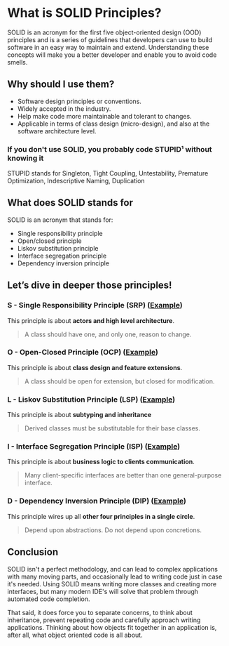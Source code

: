 # What is SOLID Principles?
SOLID is an acronym for the first five object-oriented design (OOD) principles and is a series of guidelines that developers can use to build software in an easy way to maintain and extend. Understanding these concepts will make you a better developer and enable you to avoid code smells.

## Why should I use them?
- Software design principles or conventions.
- Widely accepted in the industry.
- Help make code more maintainable and tolerant to changes.
- Applicable in terms of class design (micro-design), and also at the software architecture level.

### If you don't use SOLID, you probably code STUPID¹ without knowing it
STUPID stands for Singleton, Tight Coupling, Untestability, Premature Optimization, Indescriptive Naming, Duplication

## What does SOLID stands for
SOLID is an acronym that stands for:
- Single responsibility principle
- Open/closed principle
- Liskov substitution principle
- Interface segregation principle
- Dependency inversion principle

## Let’s dive in deeper those principles!
### S - Single Responsibility Principle (SRP) ([Example](./1-single-responsibility-principle.md))
This principle is about **actors and high level architecture**.
> A class should have one, and only one, reason to change.

### O - Open-Closed Principle (OCP) ([Example](./2-open-closed-principle.md))
This principle is about **class design and feature extensions**.
> A class should be open for extension, but closed for modification.

### L - Liskov Substitution Principle (LSP) ([Example](./3-liskov-substitution-principle.md))
This principle is about **subtyping and inheritance**
> Derived classes must be substitutable for their base classes.

### I - Interface Segregation Principle (ISP) ([Example](./4-interface-segregation-principle.md))
This principle is about **business logic to clients communication**.
> Many client-specific interfaces are better than one general-purpose interface.

### D - Dependency Inversion Principle (DIP) ([Example](./5-dependency-inversion-principle.md))
This principle wires up all **other four principles in a single circle**.
> Depend upon abstractions. Do not depend upon concretions.

## Conclusion
SOLID isn't a perfect methodology, and can lead to complex applications with many moving parts, and occasionally lead to writing code just in case it's needed. Using SOLID means writing more classes and creating more interfaces, but many modern IDE's will solve that problem through automated code completion.

That said, it does force you to separate concerns, to think about inheritance,
prevent repeating code and carefully approach writing applications. Thinking
about how objects fit together in an application is, after all, what object
oriented code is all about.
